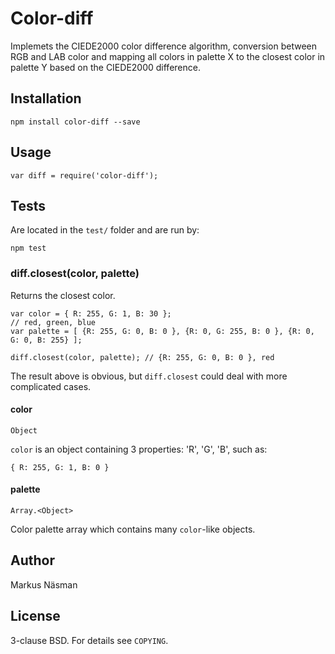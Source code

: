 # Color-diff
Implemets the CIEDE2000 color difference algorithm, conversion between RGB and LAB color and mapping all colors in palette X to the closest color in palette Y based on the CIEDE2000 difference.

## Installation

	npm install color-diff --save
	
## Usage
	
	var diff = require('color-diff');

## Tests

Are located in the `test/` folder and are run by:

	npm test

### diff.closest(color, palette)

Returns the closest color.

	var color = { R: 255, G: 1, B: 30 };
	// red, green, blue
	var palette = [ {R: 255, G: 0, B: 0 }, {R: 0, G: 255, B: 0 }, {R: 0, G: 0, B: 255} ];
	
	diff.closest(color, palette); // {R: 255, G: 0, B: 0 }, red
	
The result above is obvious, but `diff.closest` could deal with more complicated cases.

#### color
`Object`

`color` is an object containing 3 properties: 'R', 'G', 'B', such as:
	
	{ R: 255, G: 1, B: 0 }
	

#### palette

`Array.<Object>`

Color palette array which contains many `color`-like objects.


## Author
Markus Näsman

## License
3-clause BSD. For details see `COPYING`.
